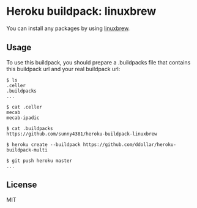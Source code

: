 Heroku buildpack: linuxbrew
=======================

You can install any packages by using [linuxbrew](https://github.com/Homebrew/linuxbrew).

Usage
-----
To use this buildpack, you should prepare a .buildpacks file that contains this buildpack url and your real buildpack url:

    $ ls
    .celler
    .buildpacks
    ...

    $ cat .celler
    mecab
    mecab-ipadic
    
    $ cat .buildpacks
    https://github.com/sunny4381/heroku-buildpack-linuxbrew

    $ heroku create --buildpack https://github.com/ddollar/heroku-buildpack-multi

    $ git push heroku master
    ...

License
----
MIT
